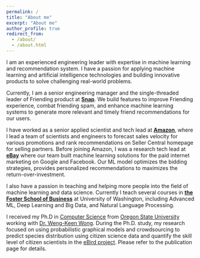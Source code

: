 ```yaml
---
permalink: /
title: "About me"
excerpt: "About me"
author_profile: true
redirect_from:
  - /about/
  - /about.html
---
```


I am an experienced engineering leader with expertise in machine learning and recommendation system. I have a passion for applying machine learning and artificial intelligence technologies and building innovative products to solve challenging real-world problems.

Currently, I am a senior engineering manager and the single-threaded leader of Friending product at **[Snap](https://www.snap.com/)**. We build features to improve Friending experience, combat friending spam, and enhance machine learning systems to generate more relevant and timely friend recommendations for our users.

I have worked as a senior applied scientist and tech lead at **[Amazon](https://www.amazon.com/)**, where I lead a team of scientists and engineers to forecast sales velocity for various promotions and rank recommendations on Seller Central homepage for selling partners. Before joining Amazon, I was a research tech lead at **[eBay](https://www.ebay.com/)** where our team built machine learning solutions for the paid internet marketing on Google and Facebook. Our ML model optimizes the bidding strategies, provides personalized recommendations to maximizes the return-over-investment.

I also have a passion in teaching and helping more people into the field of machine learning and data science. Currently I teach several courses in **[the Foster School of Business](https://foster.uw.edu/)** at University of Washington, including Advanced ML, Deep Learning and Big Data, and Natural Language Processing.

I received my Ph.D in [Computer Science](http://eecs.oregonstate.edu/) from [Oregon State University](https://oregonstate.edu/) working with [Dr. Weng-Keen Wong](http://web.engr.oregonstate.edu/~wongwe/). During the Ph.D. study, my research focused on using probabilistic graphical models and crowdsourcing to predict species distribution using citizen science data and quantify the skill level of citizen scientists in the [eBird project](https://ebird.org/home). Please refer to the publication page for details.
